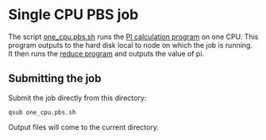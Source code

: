 # Single CPU PBS job

The script [one_cpu.pbs.sh](./one_cpu.pbs.sh) runs the [PI calculation program](../compute_pi/compute.py) on one CPU.
This program outputs to the hard disk local to node on which the job is running. 
It then runs the [reduce program](../compute_pi/reduce.py) and outputs the value of pi.

## Submitting the job

Submit the job directly from this directory:

```
qsub one_cpu.pbs.sh
```

Output files will come to the current directory.
